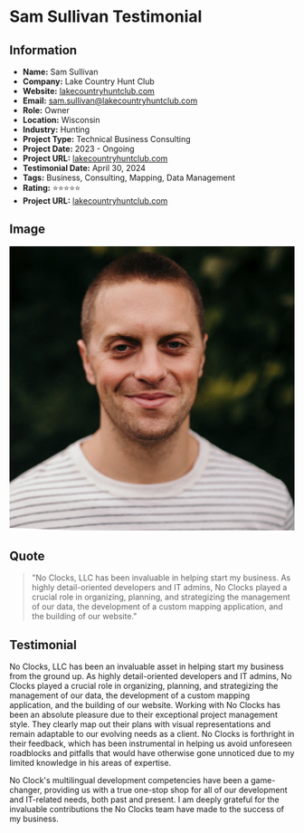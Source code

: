 # Sam Sullivan Testimonial

## Information

- **Name:** Sam Sullivan
- **Company:** Lake Country Hunt Club
- **Website:** [lakecountryhuntclub.com](https://www.lakecountryhuntclub.com)
- **Email:** [sam.sullivan@lakecountryhuntclub.com](mailto:sam.sullivan@lakecountryhuntclub.com)
- **Role:** Owner
- **Location:** Wisconsin
- **Industry:** Hunting
- **Project Type:** Technical Business Consulting
- **Project Date:** 2023 - Ongoing
- **Project URL:** [lakecountryhuntclub.com](https://www.lakecountryhuntclub.com)
- **Testimonial Date:** April 30, 2024
- **Tags:** Business, Consulting, Mapping, Data Management
- **Rating:** ⭐⭐⭐⭐⭐
- **Project URL:** [lakecountryhuntclub.com](https://www.lakecountryhuntclub.com)

## Image

![Sam Sullivan](../../assets/images/testimonials/sam-sullivan.png)

## Quote

> "No Clocks, LLC has been invaluable in helping start my business. As highly detail-oriented developers and IT admins, No Clocks played a crucial role in organizing, planning, and strategizing the management of our data, the development of a custom mapping application, and the building of our website."

## Testimonial

No Clocks, LLC has been an invaluable asset in helping start my business from the ground up. As highly detail-oriented developers and IT admins, No Clocks played a crucial role in organizing, planning, and strategizing the management of our data, the development of a custom mapping application, and the building of our website. Working with No Clocks has been an absolute pleasure due to their exceptional project management style. They clearly map out their plans with visual representations and remain adaptable to our evolving needs as a client. No Clocks is forthright in their feedback, which has been instrumental in helping us avoid unforeseen roadblocks and pitfalls that would have otherwise gone unnoticed due to my limited knowledge in his areas of expertise.

No Clock's multilingual development competencies have been a game-changer, providing us with a true one-stop shop for all of our development and IT-related needs, both past and present. I am deeply grateful for the invaluable contributions the No Clocks team have made to the success of my business.
